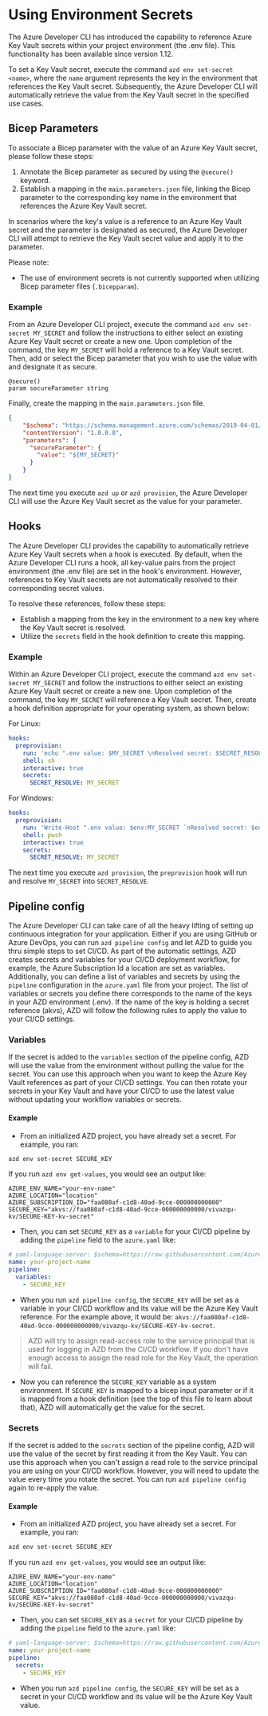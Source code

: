 # Using Environment Secrets

The Azure Developer CLI has introduced the capability to reference Azure Key Vault secrets within your project environment (the .env file). This functionality has been available since version 1.12.

To set a Key Vault secret, execute the command `azd env set-secret <name>`, where the `name` argument represents the key in the environment that references the Key Vault secret. Subsequently, the Azure Developer CLI will automatically retrieve the value from the Key Vault secret in the specified use cases.

## Bicep Parameters

To associate a Bicep parameter with the value of an Azure Key Vault secret, please follow these steps:

1. Annotate the Bicep parameter as secured by using the `@secure()` keyword.
2. Establish a mapping in the `main.parameters.json` file, linking the Bicep parameter to the corresponding key name in the environment that references the Azure Key Vault secret.

In scenarios where the key's value is a reference to an Azure Key Vault secret and the parameter is designated as secured, the Azure Developer CLI will attempt to retrieve the Key Vault secret value and apply it to the parameter.

Please note:
- The use of environment secrets is not currently supported when utilizing Bicep parameter files (`.bicepparam`).

### Example

From an Azure Developer CLI project, execute the command `azd env set-secret MY_SECRET` and follow the instructions to either select an existing Azure Key Vault secret or create a new one. Upon completion of the command, the key `MY_SECRET` will hold a reference to a Key Vault secret. Then, add or select the Bicep parameter that you wish to use the value with and designate it as secure.

```bicep
@secure()
param secureParameter string
```

Finally, create the mapping in the `main.parameters.json` file.

```json
{
    "$schema": "https://schema.management.azure.com/schemas/2019-04-01/deploymentParameters.json#",
    "contentVersion": "1.0.0.0",
    "parameters": {
      "secureParameter": {
        "value": "${MY_SECRET}"
      }
    }
}
```

The next time you execute `azd up` or `azd provision`, the Azure Developer CLI will use the Azure Key Vault secret as the value for your parameter.

## Hooks

The Azure Developer CLI provides the capability to automatically retrieve Azure Key Vault secrets when a hook is executed. By default, when the Azure Developer CLI runs a hook, all key-value pairs from the project environment (the .env file) are set in the hook's environment. However, references to Key Vault secrets are not automatically resolved to their corresponding secret values.

To resolve these references, follow these steps:

- Establish a mapping from the key in the environment to a new key where the Key Vault secret is resolved.
- Utilize the `secrets` field in the hook definition to create this mapping.

### Example

Within an Azure Developer CLI project, execute the command `azd env set-secret MY_SECRET` and follow the instructions to either select an existing Azure Key Vault secret or create a new one. Upon completion of the command, the key `MY_SECRET` will reference a Key Vault secret. Then, create a hook definition appropriate for your operating system, as shown below:

For Linux:

```yaml
hooks:
  preprovision: 
    run: 'echo ".env value: $MY_SECRET \nResolved secret: $SECRET_RESOLVE"'
    shell: sh
    interactive: true
    secrets:
      SECRET_RESOLVE: MY_SECRET
```

For Windows:

```yaml
hooks:
  preprovision: 
    run: 'Write-Host ".env value: $env:MY_SECRET `nResolved secret: $env:SECRET_RESOLVE"'
    shell: pwsh
    interactive: true
    secrets:
      SECRET_RESOLVE: MY_SECRET
```

The next time you execute `azd provision`, the `preprovision` hook will run and resolve `MY_SECRET` into `SECRET_RESOLVE`.


## Pipeline config

The Azure Developer CLI can take care of all the heavy lifting of setting up continuous integration for your application. Either if you are using GitHub or Azure DevOps, you can run `azd pipeline config` and let AZD to guide you thru simple steps to set CI/CD.
As part of the automatic settings, AZD creates secrets and variables for your CI/CD deployment workflow, for example, the Azure Subscription Id a location are set as variables.
Additionally, you can define a list of variables and secrets by using the `pipeline` configuration in the `azure.yaml` file from your project. The list of variables or secrets you define there corresponds to the name of the keys in your AZD environment (.env). If the name of the key is holding a secret reference (akvs), AZD will follow the following rules to apply the value to your CI/CD settings.

### Variables

If the secret is added to the `variables` section of the pipeline config, AZD will use the value from the environment without pulling the value for the secret. You can use this approach when you want to keep the Azure Key Vault references as part of your CI/CD settings. You can then rotate your secrets in your Key Vault and have your CI/CD to use the latest value without updating your workflow variables or secrets.

#### Example

- From an initialized AZD project, you have already set a secret. For example, you ran:

```sh
azd env set-secret SECURE_KEY
```

If you run `azd env get-values`, you would see an output like:

```
AZURE_ENV_NAME="your-env-name"
AZURE_LOCATION="location"
AZURE_SUBSCRIPTION_ID="faa080af-c1d8-40ad-9cce-000000000000"
SECURE_KEY="akvs://faa080af-c1d8-40ad-9cce-000000000000/vivazqu-kv/SECURE-KEY-kv-secret"
```

- Then, you can set `SECURE_KEY` as a `variable` for your CI/CD pipeline by adding the `pipeline` field to the `azure.yaml` like:

```yaml
# yaml-language-server: $schema=https://raw.githubusercontent.com/Azure/azure-dev/main/schemas/v1.0/azure.yaml.json
name: your-project-name
pipeline:
  variables:
    - SECURE_KEY
```

- When you run `azd pipeline config`, the `SECURE_KEY` will be set as a variable in your CI/CD workflow and its value will be the Azure Key Vault reference. For the example above, it would be: `akvs://faa080af-c1d8-40ad-9cce-000000000000/vivazqu-kv/SECURE-KEY-kv-secret`. 

> AZD will try to assign read-access role to the service principal that is used for logging in AZD from the CI/CD workflow. If you don't have enough access to assign the read role for the Key Vault, the operation will fail.

- Now you can reference the `SECURE_KEY` variable as a system environment. If `SECURE_KEY` is mapped to a bicep input parameter or if it is mapped from a hook definition (see the top of this file to learn about that), AZD will automatically get the value for the secret.

### Secrets

If the secret is added to the `secrets` section of the pipeline config, AZD will use the value of the secret by first reading it from the Key Vault. You can use this approach when you can't assign a read role to the service principal you are using on your CI/CD workflow. However, you will need to update the value every time you rotate the secret. You can run `azd pipeline config` again to re-apply the value.

#### Example

- From an initialized AZD project, you have already set a secret. For example, you ran:

```sh
azd env set-secret SECURE_KEY
```

If you run `azd env get-values`, you would see an output like:

```
AZURE_ENV_NAME="your-env-name"
AZURE_LOCATION="location"
AZURE_SUBSCRIPTION_ID="faa080af-c1d8-40ad-9cce-000000000000"
SECURE_KEY="akvs://faa080af-c1d8-40ad-9cce-000000000000/vivazqu-kv/SECURE-KEY-kv-secret"
```

- Then, you can set `SECURE_KEY` as a `secret` for your CI/CD pipeline by adding the `pipeline` field to the `azure.yaml` like:

```yaml
# yaml-language-server: $schema=https://raw.githubusercontent.com/Azure/azure-dev/main/schemas/v1.0/azure.yaml.json
name: your-project-name
pipeline:
  secrets:
    - SECURE_KEY
```

- When you run `azd pipeline config`, the `SECURE_KEY` will be set as a secret in your CI/CD workflow and its value will be the Azure Key Vault value.
